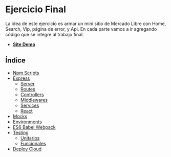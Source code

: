 # Ejercicio Final
La idea de este ejercicio es armar un mini sitio de Mercado Libre con Home, Search, Vip, página de error, y Api.
En cada parte vamos a ir agregando código que se integre al trabajo final.
- **[Site Demo](https://workshop-node.herokuapp.com/)**

## Índice 
- [Npm Scripts](https://github.com/fallemand/workshop-nodejs/tree/master/tp/parts/1-npm_scripts) 
- [Express](https://github.com/fallemand/workshop-nodejs/tree/master/tp/parts/2-express) 
    * [Server](https://github.com/fallemand/workshop-nodejs/tree/master/tp/parts/2-express/a.server_b.routes#a-configurar-server)
    * [Routes](https://github.com/fallemand/workshop-nodejs/tree/master/tp/parts/2-express/a.server_b.routes#b-router)
    * [Controllers](https://github.com/fallemand/workshop-nodejs/tree/master/tp/parts/2-express/c.controllers_d.middlewares#c-controllers)
    * [Middlewares](https://github.com/fallemand/workshop-nodejs/tree/master/tp/parts/2-express/c.controllers_d.middlewares#d-middleware)
    * [Services](https://github.com/fallemand/workshop-nodejs/tree/master/tp/parts/2-express/e-services)
    * [React](https://github.com/fallemand/workshop-nodejs/tree/master/tp/parts/2-express/f.react)
- [Mocks](https://github.com/fallemand/workshop-nodejs/tree/master/tp/parts/3-mocks) 
- [Environments](https://github.com/fallemand/workshop-nodejs/tree/master/tp/parts/4-environments) 
- [ES6 Babel Webpack](https://github.com/fallemand/workshop-nodejs/tree/master/tp/parts/5-webpack) 
- [Testing](https://github.com/fallemand/workshop-nodejs/tree/master/tp/parts/6-testing) 
    * [Unitarios](https://github.com/fallemand/workshop-nodejs/blob/master/tp/parts/6-testing#a-tests-unitarios-mocha)
    * [Funcionales](https://github.com/fallemand/workshop-nodejs/blob/master/tp/parts/6-testing#b-tests-funcionales-nightwatchjs)
- [Deploy Cloud](https://github.com/fallemand/workshop-nodejs/tree/master/tp/parts/7-cloud) 
